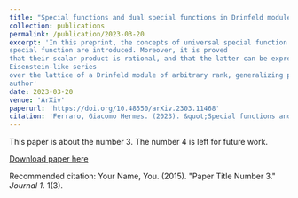 ```yaml
---
title: "Special functions and dual special functions in Drinfeld modules of arbitrary rank"
collection: publications
permalink: /publication/2023-03-20
excerpt: 'In this preprint, the concepts of universal special function and universal dual
special function are introduced. Moreover, it is proved
that their scalar product is rational, and that the latter can be expressed as an
Eisenstein-like series
over the lattice of a Drinfeld module of arbitrary rank, generalizing previous results of the
author'
date: 2023-03-20
venue: 'ArXiv'
paperurl: 'https://doi.org/10.48550/arXiv.2303.11468'
citation: 'Ferraro, Giacomo Hermes. (2023). &quot;Special functions and dual special functions in Drinfeld modules of arbitrary rank.&quot; <i>ArXiv</i>.'
---
```

This paper is about the number 3. The number 4 is left for future work.

[Download paper here](http://academicpages.github.io/files/paper3.pdf)

Recommended citation: Your Name, You. (2015). "Paper Title Number 3." <i>Journal 1</i>. 1(3).
